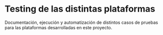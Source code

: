# Testing de las distintas plataformas
Documentación, ejecución y automatización de distintos casos de pruebas para las plataformas desarrolladas en este proyecto.

